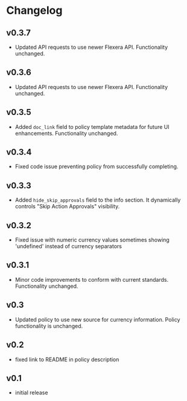 # Changelog

## v0.3.7

- Updated API requests to use newer Flexera API. Functionality unchanged.

## v0.3.6

- Updated API requests to use newer Flexera API. Functionality unchanged.

## v0.3.5

- Added `doc_link` field to policy template metadata for future UI enhancements. Functionality unchanged.

## v0.3.4

- Fixed code issue preventing policy from successfully completing.

## v0.3.3

- Added `hide_skip_approvals` field to the info section. It dynamically controls "Skip Action Approvals" visibility.

## v0.3.2

- Fixed issue with numeric currency values sometimes showing 'undefined' instead of currency separators

## v0.3.1

- Minor code improvements to conform with current standards. Functionality unchanged.

## v0.3

- Updated policy to use new source for currency information. Policy functionality is unchanged.

## v0.2

- fixed link to README in policy description

## v0.1

- initial release
